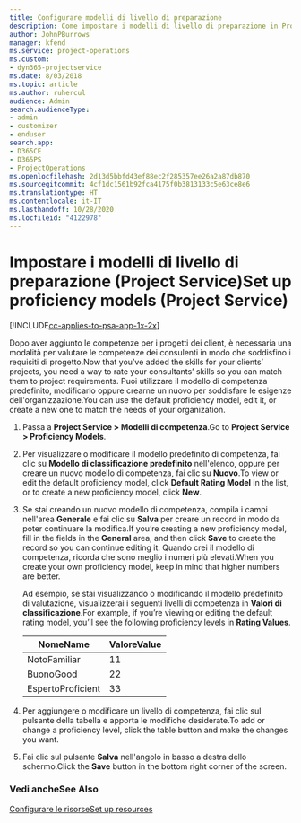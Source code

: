 ```yaml
---
title: Configurare modelli di livello di preparazione
description: Come impostare i modelli di livello di preparazione in Project Service
author: JohnPBurrows
manager: kfend
ms.service: project-operations
ms.custom:
- dyn365-projectservice
ms.date: 8/03/2018
ms.topic: article
ms.author: ruhercul
audience: Admin
search.audienceType:
- admin
- customizer
- enduser
search.app:
- D365CE
- D365PS
- ProjectOperations
ms.openlocfilehash: 2d13d5bbfd43ef88ec2f285357ee26a2a87db870
ms.sourcegitcommit: 4cf1dc1561b92fca4175f0b3813133c5e63ce8e6
ms.translationtype: HT
ms.contentlocale: it-IT
ms.lasthandoff: 10/28/2020
ms.locfileid: "4122978"
---
```

# <a name="set-up-proficiency-models-project-service"></a><span data-ttu-id="aae92-103">Impostare i modelli di livello di preparazione (Project Service)</span><span class="sxs-lookup"><span data-stu-id="aae92-103">Set up proficiency models (Project Service)</span></span>

[!INCLUDE[cc-applies-to-psa-app-1x-2x](../includes/cc-applies-to-psa-app-1x-2x.md)]

<span data-ttu-id="aae92-104">Dopo aver aggiunto le competenze per i progetti dei client, è necessaria una modalità per valutare le competenze dei consulenti in modo che soddisfino i requisiti di progetto.</span><span class="sxs-lookup"><span data-stu-id="aae92-104">Now that you’ve added the skills for your clients’ projects, you need a way to rate your consultants’ skills so you can match them to project requirements.</span></span> <span data-ttu-id="aae92-105">Puoi utilizzare il modello di competenza predefinito, modificarlo oppure crearne un nuovo per soddisfare le esigenze dell'organizzazione.</span><span class="sxs-lookup"><span data-stu-id="aae92-105">You can use the default proficiency model, edit it, or create a new one to match the needs of your organization.</span></span>  
  
1.  <span data-ttu-id="aae92-106">Passa a **Project Service > Modelli di competenza**.</span><span class="sxs-lookup"><span data-stu-id="aae92-106">Go to **Project Service > Proficiency Models**.</span></span>  
  
2.  <span data-ttu-id="aae92-107">Per visualizzare o modificare il modello predefinito di competenza, fai clic su **Modello di classificazione predefinito** nell'elenco, oppure per creare un nuovo modello di competenza, fai clic su **Nuovo**.</span><span class="sxs-lookup"><span data-stu-id="aae92-107">To view or edit the default proficiency model, click **Default Rating Model** in the list, or to create a new proficiency model, click **New**.</span></span>  
  
3.  <span data-ttu-id="aae92-108">Se stai creando un nuovo modello di competenza, compila i campi nell'area **Generale** e fai clic su **Salva** per creare un record in modo da poter continuare la modifica.</span><span class="sxs-lookup"><span data-stu-id="aae92-108">If you’re creating a new proficiency model, fill in the fields in the **General** area, and then click **Save** to create the record so you can continue editing it.</span></span> <span data-ttu-id="aae92-109">Quando crei il modello di competenza, ricorda che sono meglio i numeri più elevati.</span><span class="sxs-lookup"><span data-stu-id="aae92-109">When you create your own proficiency model, keep in mind that higher numbers are better.</span></span>  
  
     <span data-ttu-id="aae92-110">Ad esempio, se stai visualizzando o modificando il modello predefinito di valutazione, visualizzerai i seguenti livelli di competenza in **Valori di classificazione**.</span><span class="sxs-lookup"><span data-stu-id="aae92-110">For example, if you’re viewing or editing the default rating model, you’ll see the following proficiency levels in **Rating Values**.</span></span>  
  
    |<span data-ttu-id="aae92-111">Nome</span><span class="sxs-lookup"><span data-stu-id="aae92-111">Name</span></span>|<span data-ttu-id="aae92-112">Valore</span><span class="sxs-lookup"><span data-stu-id="aae92-112">Value</span></span>|  
    |----------|-----------|  
    |<span data-ttu-id="aae92-113">Noto</span><span class="sxs-lookup"><span data-stu-id="aae92-113">Familiar</span></span>|<span data-ttu-id="aae92-114">1</span><span class="sxs-lookup"><span data-stu-id="aae92-114">1</span></span>|  
    |<span data-ttu-id="aae92-115">Buono</span><span class="sxs-lookup"><span data-stu-id="aae92-115">Good</span></span>|<span data-ttu-id="aae92-116">2</span><span class="sxs-lookup"><span data-stu-id="aae92-116">2</span></span>|  
    |<span data-ttu-id="aae92-117">Esperto</span><span class="sxs-lookup"><span data-stu-id="aae92-117">Proficient</span></span>|<span data-ttu-id="aae92-118">3</span><span class="sxs-lookup"><span data-stu-id="aae92-118">3</span></span>|  
  
4.  <span data-ttu-id="aae92-119">Per aggiungere o modificare un livello di competenza, fai clic sul pulsante della tabella e apporta le modifiche desiderate.</span><span class="sxs-lookup"><span data-stu-id="aae92-119">To add or change a proficiency level, click the table button and make the changes you want.</span></span>  
  
5.  <span data-ttu-id="aae92-120">Fai clic sul pulsante **Salva** nell'angolo in basso a destra dello schermo.</span><span class="sxs-lookup"><span data-stu-id="aae92-120">Click the **Save** button in the bottom right corner of the screen.</span></span>  
  
### <a name="see-also"></a><span data-ttu-id="aae92-121">Vedi anche</span><span class="sxs-lookup"><span data-stu-id="aae92-121">See Also</span></span>  
 [<span data-ttu-id="aae92-122">Configurare le risorse</span><span class="sxs-lookup"><span data-stu-id="aae92-122">Set up resources</span></span>](../psa/set-up-resources.md)
